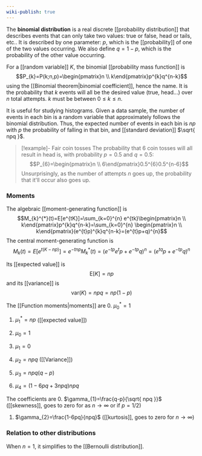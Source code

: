 ```yaml
---
wiki-publish: true
---
```

The **binomial distribution** is a real discrete [[probability distribution]] that describes events that can only take two values: true or false, head or tails, etc.. It is described by one parameter: $p$, which is the [[probability]] of one of the two values occurring. We also define $q=1-p$, which is the probability of the other value occurring.

For a [[random variable]] $K$, the binomial [[probability mass function]] is
$$P_{k}=P(k;n,p)=\begin{pmatrix}n \\ k\end{pmatrix}p^{k}q^{n-k}$$
using the [[Binomial theorem|binomial coefficient]], hence the name. It is the probability that $k$ events will all be the desired value (true, head...) over $n$ total attempts. $k$ must be between $0\leq k\leq n$.

It is useful for studying histograms. Given a data sample, the number of events in each bin is a random variable that approximately follows the binomial distribution. Thus, the expected number of events in each bin is $np$ with $p$ the probability of falling in that bin, and [[standard deviation]] $\sqrt{ npq }$.

> [!example]- Fair coin tosses
> The probability that 6 coin tosses will all result in head is, with probability $p=0.5$ and $q=0.5$:
> $$P_{6}=\begin{pmatrix}n \\ 6\end{pmatrix}0.5^{6}0.5^{n-6}$$
> Unsurprisingly, as the number of attempts $n$ goes up, the probability that it'll occur also goes up.
### Moments
The algebraic [[moment-generating function]] is
$$M_{k}^{*}(t)=E[e^{tK}]=\sum_{k=0}^{n} e^{tk}\begin{pmatrix}n \\ k\end{pmatrix}p^{k}q^{n-k}=\sum_{k=0}^{n} \begin{pmatrix}n \\ k\end{pmatrix}(e^{t}p)^{k}q^{n-k}=(e^{t}p+q)^{n}$$
The central moment-generating function is
$$M_{k}(t)=E[e^{t(K-np)}]=e^{-tnp}M_{k}^{*}(t)=(e^{-tp}e^{t}p+e^{-tp}q)^{n}=(e^{tq}p+e^{-tp}q)^{n}$$

Its [[expected value]] is
$$\text{E}[K]=np$$
and its [[variance]] is
$$\text{var}(K)=npq=np(1-p)$$

The [[Function moments|moments]] are
0. $\mu_{0}^{*}=1$
1. $\mu_{1}^{*}=np$ ([[expected value]])

2. $\mu_{0}=1$
3. $\mu_{1}=0$
4. $\mu_{2}=npq$ ([[Variance]])
5. $\mu_{3}=npq(q-p)$
6. $\mu_{4}=(1-6pq+3npq)npq$

The coefficients are
0. $\gamma_{1}=\frac{q-p}{\sqrt{ npq }}$ ([[skewness]], goes to zero for as $n\to \infty$ or if $p=1/2$)
1. $\gamma_{2}=\frac{1-6pq}{npq}$ ([[kurtosis]], goes to zero for $n\to \infty$)
### Relation to other distributions
When $n=1$, it simplifies to the [[Bernoulli distribution]].